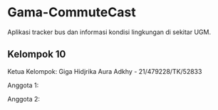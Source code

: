 # Gama-CommuteCast

Aplikasi tracker bus dan informasi kondisi lingkungan di sekitar UGM.

## Kelompok 10

Ketua Kelompok: Giga Hidjrika Aura Adkhy - 21/479228/TK/52833

Anggota 1: 

Anggota 2:
